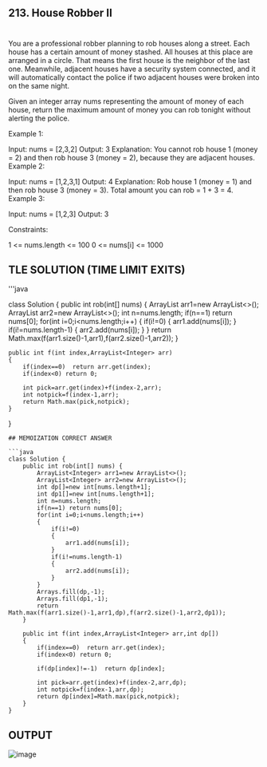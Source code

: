 ## 213. House Robber II


#
You are a professional robber planning to rob houses along a street. Each house has a certain amount of money stashed. All houses at this place are arranged in a circle. That means the first house is the neighbor of the last one. Meanwhile, adjacent houses have a security system connected, and it will automatically contact the police if two adjacent houses were broken into on the same night.

Given an integer array nums representing the amount of money of each house, return the maximum amount of money you can rob tonight without alerting the police.

 

Example 1:

Input: nums = [2,3,2]
Output: 3
Explanation: You cannot rob house 1 (money = 2) and then rob house 3 (money = 2), because they are adjacent houses.
Example 2:

Input: nums = [1,2,3,1]
Output: 4
Explanation: Rob house 1 (money = 1) and then rob house 3 (money = 3).
Total amount you can rob = 1 + 3 = 4.
Example 3:

Input: nums = [1,2,3]
Output: 3
 

Constraints:

1 <= nums.length <= 100
0 <= nums[i] <= 1000

## TLE SOLUTION (TIME LIMIT EXITS)

'''java

class Solution {
    public int rob(int[] nums) {
        ArrayList<Integer> arr1=new ArrayList<>();
        ArrayList<Integer> arr2=new ArrayList<>();
        int n=nums.length;
        if(n==1) return nums[0];
        for(int i=0;i<nums.length;i++)
        {
            if(i!=0)
            {
                arr1.add(nums[i]);
            }
            if(i!=nums.length-1)
            {
                arr2.add(nums[i]);
            }
        }
        return Math.max(f(arr1.size()-1,arr1),f(arr2.size()-1,arr2));
    }

    public int f(int index,ArrayList<Integer> arr)
    {
        if(index==0)  return arr.get(index);
        if(index<0) return 0;

        int pick=arr.get(index)+f(index-2,arr);
        int notpick=f(index-1,arr);
        return Math.max(pick,notpick);
    }
}

```
## MEMOIZATION CORRECT ANSWER

```java
class Solution {
    public int rob(int[] nums) {
        ArrayList<Integer> arr1=new ArrayList<>();
        ArrayList<Integer> arr2=new ArrayList<>();
        int dp[]=new int[nums.length+1];
        int dp1[]=new int[nums.length+1];
        int n=nums.length;
        if(n==1) return nums[0];
        for(int i=0;i<nums.length;i++)
        {
            if(i!=0)
            {
                arr1.add(nums[i]);
            }
            if(i!=nums.length-1)
            {
                arr2.add(nums[i]);
            }
        }
        Arrays.fill(dp,-1);
        Arrays.fill(dp1,-1);
        return Math.max(f(arr1.size()-1,arr1,dp),f(arr2.size()-1,arr2,dp1));
    }

    public int f(int index,ArrayList<Integer> arr,int dp[])
    {
        if(index==0)  return arr.get(index);
        if(index<0) return 0;
        
        if(dp[index]!=-1)  return dp[index];

        int pick=arr.get(index)+f(index-2,arr,dp);
        int notpick=f(index-1,arr,dp);
        return dp[index]=Math.max(pick,notpick);
    }
}

```
## OUTPUT

![image](https://github.com/user-attachments/assets/087d7e55-37a2-411e-b610-c3a2cb89ce16)


